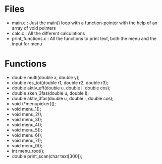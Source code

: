 # Files
- main.c : Just the main() loop with a function-pointer with the help of an array of void pointers
- calc.c : All the different calculations
- print_functions.c : All the functions to print text, both the menu and the input for menu

# Functions
- double multi(double x, double y);
- double res_tot(double r1, double r2, double r3);
- double aktiv_eff(double u, double i, double cos);
- double sken_3fas(double u, double i);
- double aktiv_3fas(double u, double i, double cos);
- void (*menupicker)();
- void menu_1();
- void menu_2();
- void menu_3();
- void menu_4();
- void menu_5();
- void menu_6();
- void menu_7();
- void menu_0();
- int menu_root();
- double print_scan(char text[300]);

